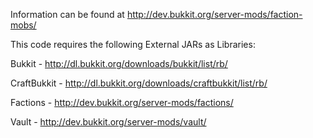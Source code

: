 Information can be found at
http://dev.bukkit.org/server-mods/faction-mobs/


This code requires the following External JARs as Libraries:

Bukkit - http://dl.bukkit.org/downloads/bukkit/list/rb/

CraftBukkit - http://dl.bukkit.org/downloads/craftbukkit/list/rb/

Factions - http://dev.bukkit.org/server-mods/factions/

Vault - http://dev.bukkit.org/server-mods/vault/
